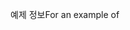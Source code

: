 <span data-ttu-id="d802f-101">예제 정보</span><span class="sxs-lookup"><span data-stu-id="d802f-101">For an example of</span></span>
